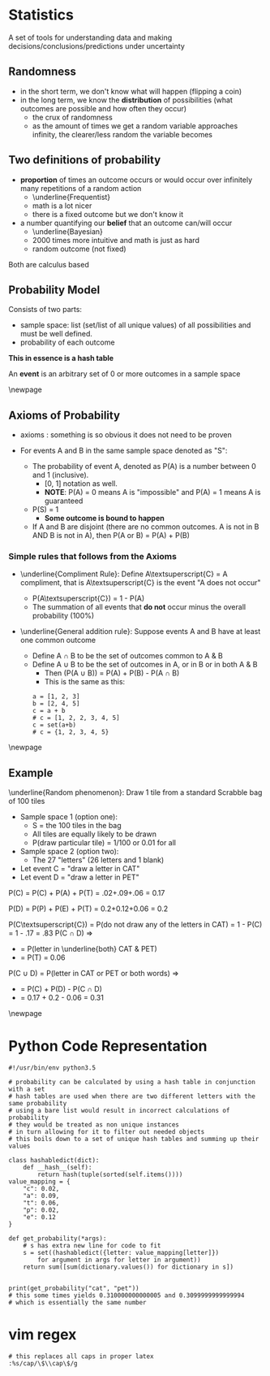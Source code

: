 # Statistics

A set of tools for understanding data and making decisions/conclusions/predictions under uncertainty

## Randomness

- in the short term, we don't know what will happen (flipping a coin)
- in the long term, we know the __distribution__ of possibilities (what outcomes are possible and how often they occur)
	- the crux of randomness
	- as the amount of times we get a random variable approaches infinity, the clearer/less random the variable becomes

## Two definitions of probability

- **proportion** of times an outcome occurs or would occur over infinitely many repetitions of a random action 
	- \underline{Frequentist}
	- math is a lot nicer
	- there is a fixed outcome but we don't know it
- a number quantifying our **belief** that an outcome can/will occur
	- \underline{Bayesian}
	- 2000 times more intuitive and math is just as hard
	- random outcome (not fixed)

Both are calculus based

## Probability Model

Consists of two parts:

- sample space: list (set/list of all unique values) of all possibilities and must be well defined.
- probability of each outcome

**This in essence is a hash table**

An __event__ is an arbitrary set of 0 or more outcomes in a sample space


\newpage

## Axioms of Probability

- axioms : something is so obvious it does not need to be proven

- For events A and B in the same sample space denoted as "S":
	- The probability of event A, denoted as P(A) is a number between 0 and 1 (inclusive).
		- [0, 1] notation as well.
		- **NOTE**: P(A) = 0 means A is "impossible" and P(A) = 1 means A is guaranteed
	- P(S) = 1
		- **Some outcome is bound to happen**
	- If A and B are disjoint (there are no common outcomes. A is not in B AND B is not in A), then P(A or B) = P(A) + P(B)

### Simple rules that follows from the Axioms

- \underline{Compliment Rule}: Define A\textsuperscript{C} = A compliment, that is A\textsuperscript{C} is the event "A does not occur"
	- P(A\textsuperscript{C}) = 1 - P(A)
	- The summation of all events that **do not** occur minus the overall probability (100%)

- \underline{General addition rule}: Suppose events A and B have at least one common outcome
	- Define A $\cap$ B to be the set of outcomes common to A & B
	- Define A $\cup$ B to be the set of outcomes in A, or in B or in both A & B
		- Then (P(A $\cup$ B)) = P(A) + P(B) - P(A $\cap$ B)
		- This is the same as this:
		```
		a = [1, 2, 3]
		b = [2, 4, 5]
		c = a + b
		# c = [1, 2, 2, 3, 4, 5]
		c = set(a+b)
		# c = {1, 2, 3, 4, 5}
		```

\newpage

## Example

\underline{Random phenomenon}: Draw 1 tile from a standard Scrabble bag of 100 tiles

- Sample space 1 (option one):
	- S = the 100 tiles in the bag
	- All tiles are equally likely to be drawn
	- P(draw particular tile) = 1/100 or 0.01 for all
- Sample space 2 (option two):
	- The 27 "letters" (26 letters and 1 blank)
- Let event C = "draw a letter in CAT"
- Let event D = "draw a letter in PET"

P(C) = P(C) + P(A) + P(T)
	= .02+.09+.06 = 0.17

P(D) = P(P) + P(E) + P(T)
	= 0.2+0.12+0.06 = 0.2

P(C\textsuperscript{C}) = P(do not draw any of the letters in CAT)
	= 1 - P(C) = 1 - .17 = .83
P(C $\cap$ D) =>

- = P(letter in \underline{both} CAT & PET)
- = P(T) = 0.06

P(C $\cup$ D) = P(letter in CAT or PET or both words) =>

- = P(C) + P(D) - P(C $\cap$ D)
- = 0.17 + 0.2 - 0.06 = 0.31

\newpage

# Python Code Representation

```
#!/usr/bin/env python3.5

# probability can be calculated by using a hash table in conjunction with a set
# hash tables are used when there are two different letters with the same probability
# using a bare list would result in incorrect calculations of probability
# they would be treated as non unique instances
# in turn allowing for it to filter out needed objects
# this boils down to a set of unique hash tables and summing up their values

class hashabledict(dict):
    def __hash__(self):
        return hash(tuple(sorted(self.items())))
value_mapping = {
	"c": 0.02,
	"a": 0.09,
	"t": 0.06,
	"p": 0.02,
	"e": 0.12
}

def get_probability(*args):
	# s has extra new line for code to fit
	s = set((hashabledict({letter: value_mapping[letter]}) 
		for argument in args for letter in argument))
	return sum([sum(dictionary.values()) for dictionary in s])


print(get_probability("cat", "pet"))
# this some times yields 0.310000000000005 and 0.3099999999999994 
# which is essentially the same number
```


# vim regex
```
# this replaces all caps in proper latex
:%s/cap/\$\\cap\$/g
```
